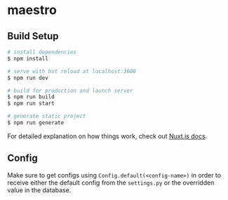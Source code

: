 # maestro

## Build Setup

```bash
# install dependencies
$ npm install

# serve with hot reload at localhost:3000
$ npm run dev

# build for production and launch server
$ npm run build
$ npm run start

# generate static project
$ npm run generate
```

For detailed explanation on how things work, check out [Nuxt.js docs](https://nuxtjs.org).

## Config

Make sure to get configs using `Config.default(<config-name>)` in order to receive either the default config from the `settings.py` or the overridden value in the database.
